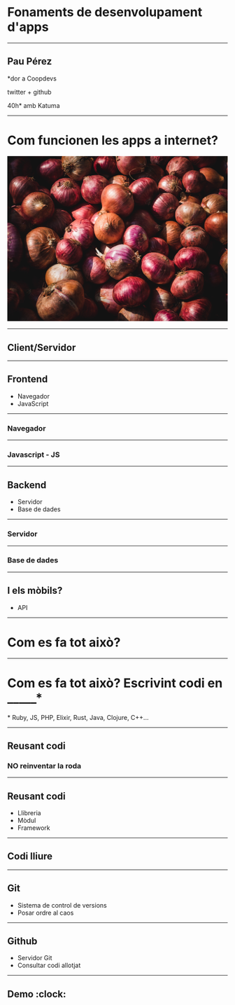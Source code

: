 # Fonaments de desenvolupament d'apps

---

## Pau Pérez

*dor a Coopdevs

twitter + github

40h* amb Katuma

---

# Com funcionen les apps a internet?
![](cebes.jpg)

---

## Client/Servidor

---

## Frontend

* Navegador
* JavaScript

---

### Navegador

---

### Javascript - JS

---

## Backend

* Servidor
* Base de dades

---

### Servidor

---

### Base de dades

---

## I els mòbils?

* API

---

# Com es fa tot això?

---

# Com es fa tot això? Escrivint codi en _____*

\* Ruby, JS, PHP, Elixir, Rust, Java, Clojure, C++...

---

## Reusant codi

### NO reinventar la roda

---

## Reusant codi

* Llibreria
* Mòdul
* Framework

---

## Codi lliure

---

## Git

* Sistema de control de versions
* Posar ordre al caos

---

## Github

* Servidor Git
* Consultar codi allotjat

---

## Demo :clock:
